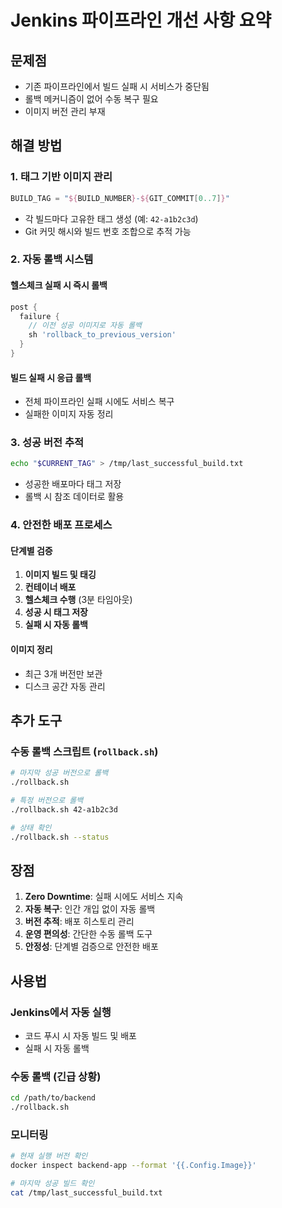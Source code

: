 # Jenkins 파이프라인 개선 사항 요약

## 문제점
- 기존 파이프라인에서 빌드 실패 시 서비스가 중단됨
- 롤백 메커니즘이 없어 수동 복구 필요
- 이미지 버전 관리 부재

## 해결 방법

### 1. 태그 기반 이미지 관리
```groovy
BUILD_TAG = "${BUILD_NUMBER}-${GIT_COMMIT[0..7]}"
```
- 각 빌드마다 고유한 태그 생성 (예: `42-a1b2c3d`)
- Git 커밋 해시와 빌드 번호 조합으로 추적 가능

### 2. 자동 롤백 시스템

#### 헬스체크 실패 시 즉시 롤백
```groovy
post {
  failure {
    // 이전 성공 이미지로 자동 롤백
    sh 'rollback_to_previous_version'
  }
}
```

#### 빌드 실패 시 응급 롤백
- 전체 파이프라인 실패 시에도 서비스 복구
- 실패한 이미지 자동 정리

### 3. 성공 버전 추적
```bash
echo "$CURRENT_TAG" > /tmp/last_successful_build.txt
```
- 성공한 배포마다 태그 저장
- 롤백 시 참조 데이터로 활용

### 4. 안전한 배포 프로세스

#### 단계별 검증
1. **이미지 빌드 및 태깅**
2. **컨테이너 배포**  
3. **헬스체크 수행** (3분 타임아웃)
4. **성공 시 태그 저장**
5. **실패 시 자동 롤백**

#### 이미지 정리
- 최근 3개 버전만 보관
- 디스크 공간 자동 관리

## 추가 도구

### 수동 롤백 스크립트 (`rollback.sh`)
```bash
# 마지막 성공 버전으로 롤백
./rollback.sh

# 특정 버전으로 롤백
./rollback.sh 42-a1b2c3d

# 상태 확인
./rollback.sh --status
```

## 장점

1. **Zero Downtime**: 실패 시에도 서비스 지속
2. **자동 복구**: 인간 개입 없이 자동 롤백
3. **버전 추적**: 배포 히스토리 관리
4. **운영 편의성**: 간단한 수동 롤백 도구
5. **안정성**: 단계별 검증으로 안전한 배포

## 사용법

### Jenkins에서 자동 실행
- 코드 푸시 시 자동 빌드 및 배포
- 실패 시 자동 롤백

### 수동 롤백 (긴급 상황)
```bash
cd /path/to/backend
./rollback.sh
```

### 모니터링
```bash
# 현재 실행 버전 확인
docker inspect backend-app --format '{{.Config.Image}}'

# 마지막 성공 빌드 확인
cat /tmp/last_successful_build.txt
```